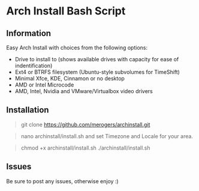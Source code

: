 # Arch Install Bash Script

## Information

Easy Arch Install with choices from the following options:

- Drive to install to (shows available drives with capacity for ease of indentification)
- Ext4 or BTRFS filesystem (Ubuntu-style subvolumes for TimeShift)
- Minimal Xfce, KDE, Cinnamon or no desktop
- AMD or Intel Microcode
- AMD, Intel, Nvidia and VMware/Virtualbox video drivers

## Installation

> git clone https://github.com/merogers/archinstall.git

> nano archinstall/install.sh and set Timezone and Locale for your area.

> chmod +x archinstall/install.sh
> ./archinstall/install.sh

## Issues

Be sure to post any issues, otherwise enjoy :)

